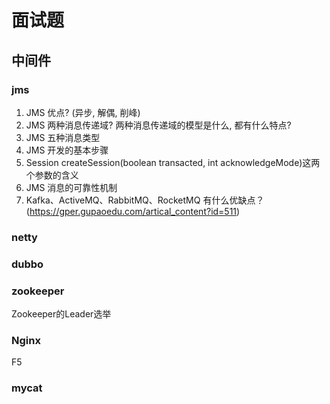 # 面试题

## 中间件

### jms

1. JMS 优点? (异步, 解偶, 削峰)
2. JMS 两种消息传递域? 两种消息传递域的模型是什么, 都有什么特点?
3. JMS 五种消息类型
4. JMS 开发的基本步骤
5. Session createSession(boolean transacted, int acknowledgeMode)这两个参数的含义
6. JMS 消息的可靠性机制
7. Kafka、ActiveMQ、RabbitMQ、RocketMQ 有什么优缺点？(https://gper.gupaoedu.com/artical_content?id=511)

### netty

### dubbo

### zookeeper

Zookeeper的Leader选举

### Nginx

F5

### mycat